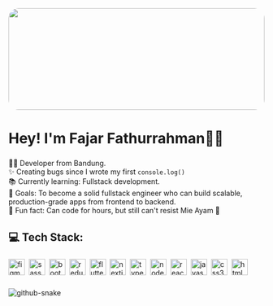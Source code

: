 <img src="https://i.pinimg.com/736x/7e/05/8d/7e058d01d8ee1303f1eeb7d92a7b3c0c.jpg" 
     style="width: 100%; height: 200px; border-radius: 20px; object-fit: cover;" />

###

<h1 align="left">Hey! I'm Fajar Fathurrahman👋🏼</h1>

###

<p align="left">👨‍💻 Developer from Bandung.<br>✨ Creating bugs since I wrote my first <code>console.log()</code><br>📚 Currently learning: Fullstack development.<br>🎯 Goals: To become a solid fullstack engineer who can build scalable, production-grade apps from frontend to backend.<br>🎲 Fun fact: Can code for hours, but still can't resist Mie Ayam 🍜</p>

###

<h2 align="left">💻 Tech Stack:</h2>

###

<div align="left">
  <img src="https://cdn.jsdelivr.net/gh/devicons/devicon/icons/figma/figma-original.svg" height="32" alt="figma logo"  />
  <img />
  <img src="https://cdn.jsdelivr.net/gh/devicons/devicon/icons/sass/sass-original.svg" height="32" alt="sass logo"  />
  <img />
  <img src="https://cdn.jsdelivr.net/gh/devicons/devicon/icons/bootstrap/bootstrap-original.svg" height="32" alt="bootstrap logo"  />
  <img />
  <img src="https://cdn.jsdelivr.net/gh/devicons/devicon/icons/redux/redux-original.svg" height="32" alt="redux logo"  />
  <img />
  <img src="https://cdn.jsdelivr.net/gh/devicons/devicon/icons/flutter/flutter-original.svg" height="32" alt="flutter logo"  />
  <img />
  <img src="https://cdn.jsdelivr.net/gh/devicons/devicon/icons/nextjs/nextjs-original.svg" height="32" alt="nextjs logo"  />
  <img />
  <img src="https://cdn.jsdelivr.net/gh/devicons/devicon/icons/typescript/typescript-original.svg" height="32" alt="typescript logo"  />
  <img />
  <img src="https://cdn.jsdelivr.net/gh/devicons/devicon/icons/nodejs/nodejs-original.svg" height="32" alt="nodejs logo"  />
  <img />
  <img src="https://cdn.jsdelivr.net/gh/devicons/devicon/icons/react/react-original.svg" height="32" alt="react logo"  />
  <img />
  <img src="https://cdn.jsdelivr.net/gh/devicons/devicon/icons/javascript/javascript-original.svg" height="32" alt="javascript logo"  />
  <img />
  <img src="https://cdn.jsdelivr.net/gh/devicons/devicon/icons/css3/css3-original.svg" height="32" alt="css3 logo"  />
  <img />
  <img src="https://cdn.jsdelivr.net/gh/devicons/devicon/icons/html5/html5-original.svg" height="32" alt="html5 logo"  />
</div>

###

<picture>
  <source media="(prefers-color-scheme: dark)" srcset="https://raw.githubusercontent.com/fjrfathurrahman/fjrfathurrahman/output/github-snake-dark.svg" />
  <source media="(prefers-color-scheme: light)" srcset="https://raw.githubusercontent.com/fjrfathurrahman/fjrfathurrahman/output/github-snake.svg" />
  <img alt="github-snake" src="https://raw.githubusercontent.com/tobiasmeyhoefer/tobiasmeyhoefer/output/github-snake.svg" />
</picture>

###
